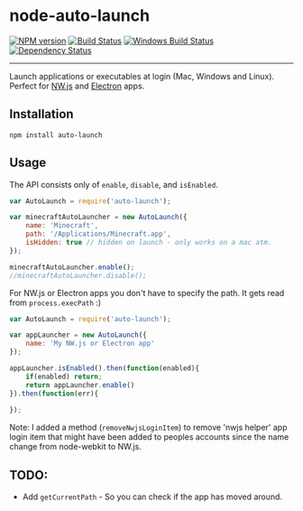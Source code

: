 node-auto-launch
==============

[![NPM version][npm-image]][npm-url] [![Build Status][travis-image]][travis-url] [![Windows Build Status][appveyor-image]][appveyor-url] [![Dependency Status][depstat-image]][depstat-url]

---

Launch applications or executables at login (Mac, Windows and Linux). Perfect for [NW.js](https://github.com/nwjs/nw.js) and [Electron](http://electron.atom.io/) apps.

## Installation

`npm install auto-launch`

## Usage

The API consists only of `enable`, `disable`, and `isEnabled`.

```javascript
var AutoLaunch = require('auto-launch');

var minecraftAutoLauncher = new AutoLaunch({
	name: 'Minecraft',
	path: '/Applications/Minecraft.app',
	isHidden: true // hidden on launch - only works on a mac atm.
});

minecraftAutoLauncher.enable();
//minecraftAutoLauncher.disable();
```

For NW.js or Electron apps you don't have to specify the path. It gets read from `process.execPath` :)

```javascript
var AutoLaunch = require('auto-launch');

var appLauncher = new AutoLaunch({
	name: 'My NW.js or Electron app'
});

appLauncher.isEnabled().then(function(enabled){
	if(enabled) return;
	return appLauncher.enable()
}).then(function(err){
	
});
```

Note: I added a method (`removeNwjsLoginItem`) to remove 'nwjs helper' app login item that might have been added to peoples accounts since the name change from node-webkit to NW.js.


## TODO:

- Add `getCurrentPath` - So you can check if the app has moved around.


[npm-url]: https://npmjs.org/package/auto-launch
[npm-image]: http://img.shields.io/npm/v/auto-launch.svg?style=flat

[appveyor-url]: https://ci.appveyor.com/project/adam-lynch/node-auto-launch/branch/master
[appveyor-image]: https://ci.appveyor.com/api/projects/status/0sraxp65vrj2axc3/branch/master?svg=true

[travis-url]: http://travis-ci.org/Teamwork/node-auto-launch
[travis-image]: http://img.shields.io/travis/Teamwork/node-auto-launch.svg?style=flat

[depstat-url]: https://david-dm.org/teamwork/node-auto-launch
[depstat-image]: https://david-dm.org/teamwork/node-auto-launch.svg?style=flat
